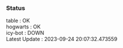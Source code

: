 ### Status


table : OK  
hogwarts : OK  
icy-bot : DOWN  
Latest Update : 2023-09-24 20:07:32.473559
